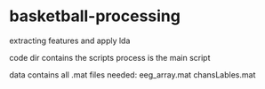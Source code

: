 # basketball-processing
extracting features and apply lda

code dir contains the scripts
  process is the main script

data contains all .mat files needed:
  eeg_array.mat
  chansLables.mat
